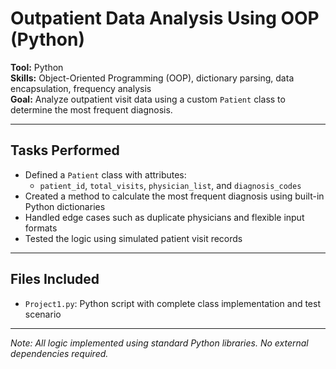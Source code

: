 # Outpatient Data Analysis Using OOP (Python)

**Tool:** Python  
**Skills:** Object-Oriented Programming (OOP), dictionary parsing, data encapsulation, frequency analysis  
**Goal:** Analyze outpatient visit data using a custom `Patient` class to determine the most frequent diagnosis.

---

## Tasks Performed

- Defined a `Patient` class with attributes:
  - `patient_id`, `total_visits`, `physician_list`, and `diagnosis_codes`
- Created a method to calculate the most frequent diagnosis using built-in Python dictionaries
- Handled edge cases such as duplicate physicians and flexible input formats
- Tested the logic using simulated patient visit records

---

## Files Included

- `Project1.py`: Python script with complete class implementation and test scenario

---

*Note: All logic implemented using standard Python libraries. No external dependencies required.*
